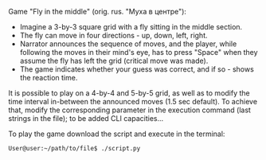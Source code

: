 Game "Fly in the middle" (orig. rus. "Муха в центре"):

- Imagine a 3-by-3 square grid with a fly sitting in the middle section.
- The fly can move in four directions - up, down, left, right.
- Narrator announces the sequence of moves, and the player, while following the moves in their mind's eye, has to press "Space" when they assume the fly has left the grid (critical move was made).
- The game indicates whether your guess was correct, and if so - shows the reaction time.

It is possible to play on a 4-by-4 and 5-by-5 grid, as well as to modify the time interval in-between the announced moves (1.5 sec default). To achieve that, modify the corresponding parameter in the execution command (last strings in the file); to be added CLI capacities...

To play the game download the script and execute in the terminal:

```User@user:~/path/to/file$ ./script.py```

